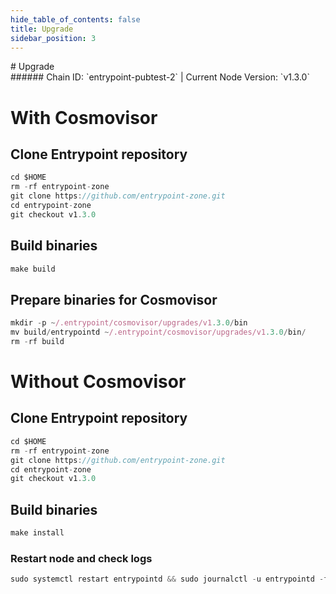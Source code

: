 ```yaml
---
hide_table_of_contents: false
title: Upgrade
sidebar_position: 3
---
```


<div class="h1-with-icon icon-entrypoint">
# Upgrade
</div>
###### Chain ID: `entrypoint-pubtest-2` | Current Node Version: `v1.3.0`

# With Cosmovisor
## Clone Entrypoint repository
```js
cd $HOME
rm -rf entrypoint-zone
git clone https://github.com/entrypoint-zone.git
cd entrypoint-zone
git checkout v1.3.0
 ```

## Build binaries
```js
make build
 ```

## Prepare binaries for Cosmovisor
```js
mkdir -p ~/.entrypoint/cosmovisor/upgrades/v1.3.0/bin
mv build/entrypointd ~/.entrypoint/cosmovisor/upgrades/v1.3.0/bin/
rm -rf build
```

# Without Cosmovisor
## Clone Entrypoint repository
```js
cd $HOME
rm -rf entrypoint-zone
git clone https://github.com/entrypoint-zone.git
cd entrypoint-zone
git checkout v1.3.0
 ```

## Build binaries
```js
make install
 ```

### Restart node and check logs
```js
sudo systemctl restart entrypointd && sudo journalctl -u entrypointd -f --no-hostname -o cat
```